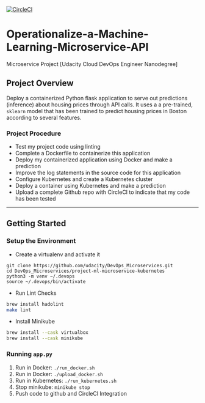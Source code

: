 [![CircleCI](https://circleci.com/gh/UchitaVietNam/Operationalize-a-Machine-Learning-Microservice-API.svg?style=svg)](https://app.circleci.com/pipelines/github/UchitaVietNam/Operationalize-a-Machine-Learning-Microservice-API)

# Operationalize-a-Machine-Learning-Microservice-API

Microservice Project [Udacity Cloud DevOps Engineer Nanodegree]

## Project Overview

Deploy a containerized Python flask application to serve out predictions (inference) about housing prices through API calls. It uses a a pre-trained, `sklearn` model that has been trained to predict housing prices in Boston according to several features.

### Project Procedure

- Test my project code using linting
- Complete a Dockerfile to containerize this application
- Deploy my containerized application using Docker and make a prediction
- Improve the log statements in the source code for this application
- Configure Kubernetes and create a Kubernetes cluster
- Deploy a container using Kubernetes and make a prediction
- Upload a complete Github repo with CircleCI to indicate that my code has been tested

---

## Getting Started

### Setup the Environment

- Create a virtualenv and activate it

```
git clone https://github.com/udacity/DevOps_Microservices.git
cd DevOps_Microservices/project-ml-microservice-kubernetes
python3 -m venv ~/.devops
source ~/.devops/bin/activate
```

- Run Lint Checks

```bash
brew install hadolint
make lint
```

- Install Minikube

```bash
brew install --cask virtualbox
brew install --cask minikube
```

### Running `app.py`

1. Run in Docker: `./run_docker.sh`
2. Run in Docker: `./upload_docker.sh`
3. Run in Kubernetes: `./run_kubernetes.sh`
4. Stop minikube: `minikube stop`
5. Push code to github and CircleCI Integration
